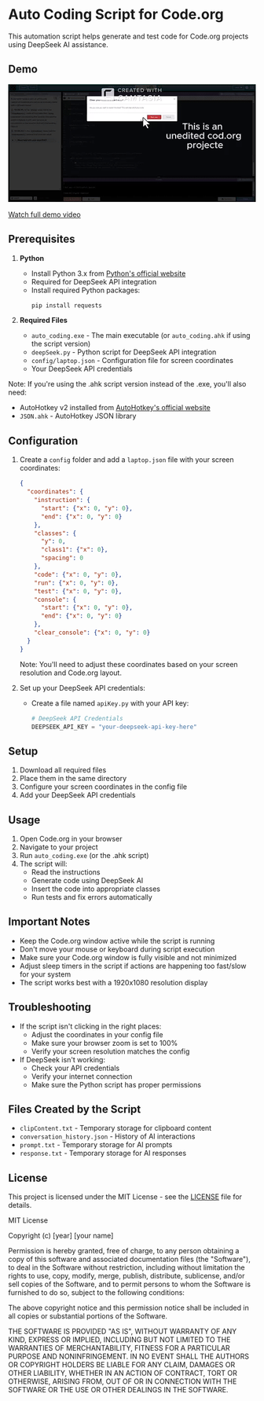 # Auto Coding Script for Code.org

This automation script helps generate and test code for Code.org projects using DeepSeek AI assistance.

## Demo

![Demo GIF](demo/demo.gif)

[Watch full demo video](https://youtu.be/wTGQv4D2CLE)

## Prerequisites

1. **Python**
   - Install Python 3.x from [Python's official website](https://www.python.org/)
   - Required for DeepSeek API integration
   - Install required Python packages:
     ```bash
     pip install requests
     ```

2. **Required Files**
   - `auto_coding.exe` - The main executable (or `auto_coding.ahk` if using the script version)
   - `deepSeek.py` - Python script for DeepSeek API integration
   - `config/laptop.json` - Configuration file for screen coordinates
   - Your DeepSeek API credentials

Note: If you're using the .ahk script version instead of the .exe, you'll also need:
- AutoHotkey v2 installed from [AutoHotkey's official website](https://www.autohotkey.com/)
- `JSON.ahk` - AutoHotkey JSON library

## Configuration

1. Create a `config` folder and add a `laptop.json` file with your screen coordinates:
   ```json
   {
     "coordinates": {
       "instruction": {
         "start": {"x": 0, "y": 0},
         "end": {"x": 0, "y": 0}
       },
       "classes": {
         "y": 0,
         "class1": {"x": 0},
         "spacing": 0
       },
       "code": {"x": 0, "y": 0},
       "run": {"x": 0, "y": 0},
       "test": {"x": 0, "y": 0},
       "console": {
         "start": {"x": 0, "y": 0},
         "end": {"x": 0, "y": 0}
       },
       "clear_console": {"x": 0, "y": 0}
     }
   }
   ```
   Note: You'll need to adjust these coordinates based on your screen resolution and Code.org layout.

2. Set up your DeepSeek API credentials:
   - Create a file named `apiKey.py` with your API key:
     ```python
     # DeepSeek API Credentials
     DEEPSEEK_API_KEY = "your-deepseek-api-key-here"
     ```

## Setup

1. Download all required files
2. Place them in the same directory
3. Configure your screen coordinates in the config file
4. Add your DeepSeek API credentials

## Usage

1. Open Code.org in your browser
2. Navigate to your project
3. Run `auto_coding.exe` (or the .ahk script)
4. The script will:
   - Read the instructions
   - Generate code using DeepSeek AI
   - Insert the code into appropriate classes
   - Run tests and fix errors automatically

## Important Notes

- Keep the Code.org window active while the script is running
- Don't move your mouse or keyboard during script execution
- Make sure your Code.org window is fully visible and not minimized
- Adjust sleep timers in the script if actions are happening too fast/slow for your system
- The script works best with a 1920x1080 resolution display

## Troubleshooting

- If the script isn't clicking in the right places:
  - Adjust the coordinates in your config file
  - Make sure your browser zoom is set to 100%
  - Verify your screen resolution matches the config
- If DeepSeek isn't working:
  - Check your API credentials
  - Verify your internet connection
  - Make sure the Python script has proper permissions

## Files Created by the Script

- `clipContent.txt` - Temporary storage for clipboard content
- `conversation_history.json` - History of AI interactions
- `prompt.txt` - Temporary storage for AI prompts
- `response.txt` - Temporary storage for AI responses

## License

This project is licensed under the MIT License - see the [LICENSE](LICENSE) file for details.

MIT License

Copyright (c) [year] [your name]

Permission is hereby granted, free of charge, to any person obtaining a copy
of this software and associated documentation files (the "Software"), to deal
in the Software without restriction, including without limitation the rights
to use, copy, modify, merge, publish, distribute, sublicense, and/or sell
copies of the Software, and to permit persons to whom the Software is
furnished to do so, subject to the following conditions:

The above copyright notice and this permission notice shall be included in all
copies or substantial portions of the Software.

THE SOFTWARE IS PROVIDED "AS IS", WITHOUT WARRANTY OF ANY KIND, EXPRESS OR
IMPLIED, INCLUDING BUT NOT LIMITED TO THE WARRANTIES OF MERCHANTABILITY,
FITNESS FOR A PARTICULAR PURPOSE AND NONINFRINGEMENT. IN NO EVENT SHALL THE
AUTHORS OR COPYRIGHT HOLDERS BE LIABLE FOR ANY CLAIM, DAMAGES OR OTHER
LIABILITY, WHETHER IN AN ACTION OF CONTRACT, TORT OR OTHERWISE, ARISING FROM,
OUT OF OR IN CONNECTION WITH THE SOFTWARE OR THE USE OR OTHER DEALINGS IN THE
SOFTWARE.
